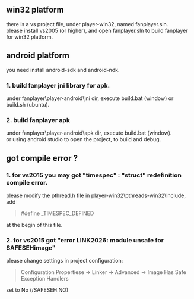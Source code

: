 win32 platform
--------------

there is a vs project file, under player-win32, named fanplayer.sln.  
please install vs2005 (or higher), and open fanplayer.sln to build fanplayer for win32 platform.



android platform
----------------

you need install android-sdk and android-ndk.

### 1. build fanplayer jni library for apk.

under fanplayer\player-android\jni dir, execute build.bat (window) or build.sh (ubuntu).


### 2. build fanplayer apk

under fanplayer\player-android\apk dir, execute build.bat (window).  
or using android studio to open the project, to build and debug.


got compile error ?
-------------------
### 1. for vs2015 you may got "timespec" : "struct" redefinition compile error.

please modify the pthread.h file in player-win32\pthreads-win32\include, add
> #define _TIMESPEC_DEFINED

at the begin of this file.

### 2. for vs2015 got "error LINK2026: module unsafe for SAFESEHimage"
please change settings in project configuration:
> Configuration Propertiese -> Linker -> Advanced -> Image Has Safe Exception Handlers

set to No (/SAFESEH:NO)



